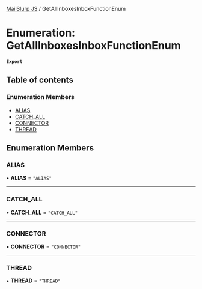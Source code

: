 [MailSlurp JS](../README.md) / GetAllInboxesInboxFunctionEnum

# Enumeration: GetAllInboxesInboxFunctionEnum

**`Export`**

## Table of contents

### Enumeration Members

- [ALIAS](GetAllInboxesInboxFunctionEnum.md#alias)
- [CATCH\_ALL](GetAllInboxesInboxFunctionEnum.md#catch_all)
- [CONNECTOR](GetAllInboxesInboxFunctionEnum.md#connector)
- [THREAD](GetAllInboxesInboxFunctionEnum.md#thread)

## Enumeration Members

### ALIAS

• **ALIAS** = ``"ALIAS"``

___

### CATCH\_ALL

• **CATCH\_ALL** = ``"CATCH_ALL"``

___

### CONNECTOR

• **CONNECTOR** = ``"CONNECTOR"``

___

### THREAD

• **THREAD** = ``"THREAD"``
